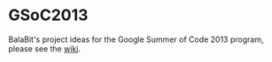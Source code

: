 GSoC2013
========

BalaBit's project ideas for the Google Summer of Code 2013 program, please see the [wiki](https://github.com/balabit/GSoC2013/wiki).
